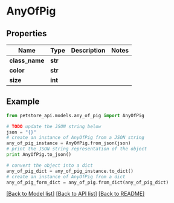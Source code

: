 # AnyOfPig


## Properties

Name | Type | Description | Notes
------------ | ------------- | ------------- | -------------
**class_name** | **str** |  | 
**color** | **str** |  | 
**size** | **int** |  | 

## Example

```python
from petstore_api.models.any_of_pig import AnyOfPig

# TODO update the JSON string below
json = "{}"
# create an instance of AnyOfPig from a JSON string
any_of_pig_instance = AnyOfPig.from_json(json)
# print the JSON string representation of the object
print AnyOfPig.to_json()

# convert the object into a dict
any_of_pig_dict = any_of_pig_instance.to_dict()
# create an instance of AnyOfPig from a dict
any_of_pig_form_dict = any_of_pig.from_dict(any_of_pig_dict)
```
[[Back to Model list]](../README.md#documentation-for-models) [[Back to API list]](../README.md#documentation-for-api-endpoints) [[Back to README]](../README.md)


